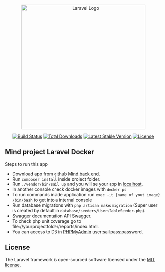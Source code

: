<p align="center"><a href="https://laravel.com" target="_blank"><img src="https://raw.githubusercontent.com/laravel/art/master/logo-lockup/5%20SVG/2%20CMYK/1%20Full%20Color/laravel-logolockup-cmyk-red.svg" width="400" alt="Laravel Logo"></a></p>

<p align="center">
<a href="https://github.com/laravel/framework/actions"><img src="https://github.com/laravel/framework/workflows/tests/badge.svg" alt="Build Status"></a>
<a href="https://packagist.org/packages/laravel/framework"><img src="https://img.shields.io/packagist/dt/laravel/framework" alt="Total Downloads"></a>
<a href="https://packagist.org/packages/laravel/framework"><img src="https://img.shields.io/packagist/v/laravel/framework" alt="Latest Stable Version"></a>
<a href="https://packagist.org/packages/laravel/framework"><img src="https://img.shields.io/packagist/l/laravel/framework" alt="License"></a>
</p>

## Mind project Laravel Docker

Steps to run this app

- Download app from github [Mind back end](https://github.com/ferfff/mind-back-end).
- Run `composer install` inside project folder.
- Run `./vendor/bin/sail up` and you will se your app in [localhost](http://localhost).
- In another console check docker images with `docker ps`
- To run commands inside application run `exec -it {name of yout image} /bin/bash` to get into a internal console
- Run database migrations with `php artisan make:migration` (Super user is created by default in `database/seeders/UsersTableSeeder.php`).
- Swagger documentation API [Swagger](http://localhost/api/documentation).
- To check php unit coverage go to file://yourprojectfolder/reports/index.html.
- You can access to DB in [PHPMyAdmin](http://localhost:8001/) user:sail pass:password.

## License

The Laravel framework is open-sourced software licensed under the [MIT license](https://opensource.org/licenses/MIT).
